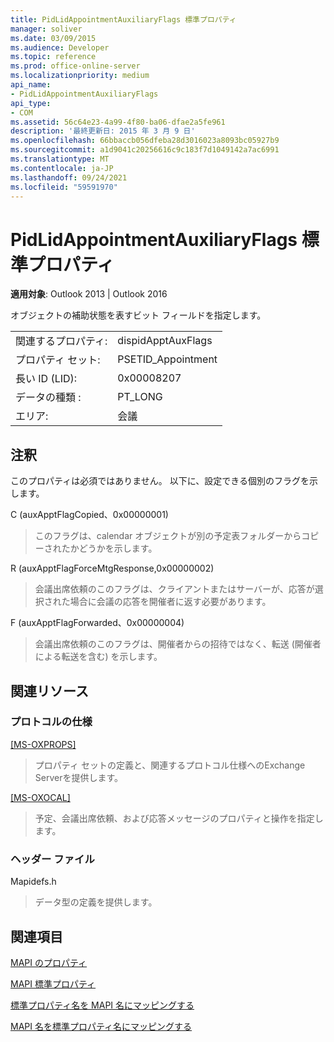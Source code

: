 ```yaml
---
title: PidLidAppointmentAuxiliaryFlags 標準プロパティ
manager: soliver
ms.date: 03/09/2015
ms.audience: Developer
ms.topic: reference
ms.prod: office-online-server
ms.localizationpriority: medium
api_name:
- PidLidAppointmentAuxiliaryFlags
api_type:
- COM
ms.assetid: 56c64e23-4a99-4f80-ba06-dfae2a5fe961
description: '最終更新日: 2015 年 3 月 9 日'
ms.openlocfilehash: 66bbaccb056dfeba28d3016023a8093bc05927b9
ms.sourcegitcommit: a1d9041c20256616c9c183f7d1049142a7ac6991
ms.translationtype: MT
ms.contentlocale: ja-JP
ms.lasthandoff: 09/24/2021
ms.locfileid: "59591970"
---
```

# <a name="pidlidappointmentauxiliaryflags-canonical-property"></a>PidLidAppointmentAuxiliaryFlags 標準プロパティ

  
  
**適用対象**: Outlook 2013 | Outlook 2016 
  
オブジェクトの補助状態を表すビット フィールドを指定します。
  
|||
|:-----|:-----|
|関連するプロパティ:  <br/> |dispidApptAuxFlags  <br/> |
|プロパティ セット:  <br/> |PSETID_Appointment  <br/> |
|長い ID (LID):  <br/> |0x00008207  <br/> |
|データの種類 :   <br/> |PT_LONG  <br/> |
|エリア:  <br/> |会議  <br/> |
   
## <a name="remarks"></a>注釈

このプロパティは必須ではありません。 以下に、設定できる個別のフラグを示します。
  
C (auxApptFlagCopied、0x00000001)
  
> このフラグは、calendar オブジェクトが別の予定表フォルダーからコピーされたかどうかを示します。
    
R (auxApptFlagForceMtgResponse,0x00000002)
  
> 会議出席依頼のこのフラグは、クライアントまたはサーバーが、応答が選択された場合に会議の応答を開催者に返す必要があります。
    
F (auxApptFlagForwarded、0x00000004)
  
> 会議出席依頼のこのフラグは、開催者からの招待ではなく、転送 (開催者による転送を含む) を示します。
    
## <a name="related-resources"></a>関連リソース

### <a name="protocol-specifications"></a>プロトコルの仕様

[[MS-OXPROPS]](https://msdn.microsoft.com/library/f6ab1613-aefe-447d-a49c-18217230b148%28Office.15%29.aspx)
  
> プロパティ セットの定義と、関連するプロトコル仕様へのExchange Serverを提供します。
    
[[MS-OXOCAL]](https://msdn.microsoft.com/library/09861fde-c8e4-4028-9346-e7c214cfdba1%28Office.15%29.aspx)
  
> 予定、会議出席依頼、および応答メッセージのプロパティと操作を指定します。
    
### <a name="header-files"></a>ヘッダー ファイル

Mapidefs.h
  
> データ型の定義を提供します。
    
## <a name="see-also"></a>関連項目



[MAPI のプロパティ](mapi-properties.md)
  
[MAPI 標準プロパティ](mapi-canonical-properties.md)
  
[標準プロパティ名を MAPI 名にマッピングする](mapping-canonical-property-names-to-mapi-names.md)
  
[MAPI 名を標準プロパティ名にマッピングする](mapping-mapi-names-to-canonical-property-names.md)

